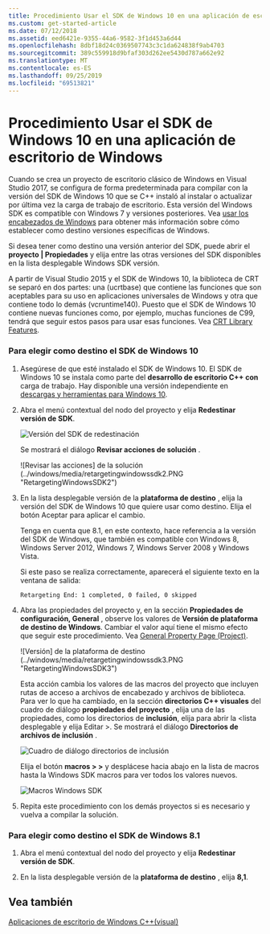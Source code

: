 ```yaml
---
title: Procedimiento Usar el SDK de Windows 10 en una aplicación de escritorio de Windows
ms.custom: get-started-article
ms.date: 07/12/2018
ms.assetid: eed6421e-9355-44a6-9582-3f1d453a6d44
ms.openlocfilehash: 8dbf18d24c0369507743c3c1da624838f9ab4703
ms.sourcegitcommit: 389c559918d9bfaf303d262ee5430d787a662e92
ms.translationtype: MT
ms.contentlocale: es-ES
ms.lasthandoff: 09/25/2019
ms.locfileid: "69513821"
---
```

# <a name="how-to-use-the-windows-10-sdk-in-a-windows-desktop-application"></a>Procedimiento Usar el SDK de Windows 10 en una aplicación de escritorio de Windows

Cuando se crea un proyecto de escritorio clásico de Windows en Visual Studio 2017, se configura de forma predeterminada para compilar con la versión del SDK de Windows 10 que se C++ instaló al instalar o actualizar por última vez la carga de trabajo de escritorio. Esta versión del Windows SDK es compatible con Windows 7 y versiones posteriores. Vea [usar los encabezados de Windows](/windows/win32/WinProg/using-the-windows-headers) para obtener más información sobre cómo establecer como destino versiones específicas de Windows.

Si desea tener como destino una versión anterior del SDK, puede abrir el **proyecto | Propiedades** y elija entre las otras versiones del SDK disponibles en la lista desplegable Windows SDK versión.

A partir de Visual Studio 2015 y el SDK de Windows 10, la biblioteca de CRT se separó en dos partes: una (ucrtbase) que contiene las funciones que son aceptables para su uso en aplicaciones universales de Windows y otra que contiene todo lo demás (vcruntime140). Puesto que el SDK de Windows 10 contiene nuevas funciones como, por ejemplo, muchas funciones de C99, tendrá que seguir estos pasos para usar esas funciones. Vea [CRT Library Features](../c-runtime-library/crt-library-features.md).

### <a name="to-target-the-windows-10-sdk"></a>Para elegir como destino el SDK de Windows 10

1. Asegúrese de que esté instalado el SDK de Windows 10. El SDK de Windows 10 se instala como parte del **desarrollo de escritorio C++ con** carga de trabajo. Hay disponible una versión independiente en [descargas y herramientas para Windows 10](https://developer.microsoft.com/windows/downloads).

2. Abra el menú contextual del nodo del proyecto y elija **Redestinar versión de SDK**.

   ![Versión del SDK de redestinación](../windows/media/retargetingwindowssdk1.PNG "RetargetingWindowsSDK1")

   Se mostrará el diálogo **Revisar acciones de solución** .

   ![Revisar las acciones] de la solución (../windows/media/retargetingwindowssdk2.PNG "RetargetingWindowsSDK2")

3. En la lista desplegable versión de la **plataforma de destino** , elija la versión del SDK de Windows 10 que quiere usar como destino. Elija el botón Aceptar para aplicar el cambio.

   Tenga en cuenta que 8.1, en este contexto, hace referencia a la versión del SDK de Windows, que también es compatible con Windows 8, Windows Server 2012, Windows 7, Windows Server 2008 y Windows Vista.

   Si este paso se realiza correctamente, aparecerá el siguiente texto en la ventana de salida:

   `Retargeting End: 1 completed, 0 failed, 0 skipped`

4. Abra las propiedades del proyecto y, en la sección **Propiedades de configuración, General** , observe los valores de **Versión de plataforma de destino de Windows**. Cambiar el valor aquí tiene el mismo efecto que seguir este procedimiento. Vea [General Property Page (Project)](../build/reference/general-property-page-project.md).

   ![Versión] de la plataforma de destino (../windows/media/retargetingwindowssdk3.PNG "RetargetingWindowsSDK3")

   Esta acción cambia los valores de las macros del proyecto que incluyen rutas de acceso a archivos de encabezado y archivos de biblioteca. Para ver lo que ha cambiado, en la sección **directorios C++ visuales** del cuadro de diálogo **propiedades del proyecto** , elija una de las propiedades, como los directorios de **inclusión**, elija para abrir la \<lista desplegable y elija Editar >. Se mostrará el diálogo **Directorios de archivos de inclusión** .

   ![Cuadro de diálogo directorios de inclusión](../windows/media/retargetingwindowssdk4.PNG "RetargetingWindowsSDK4")

   Elija el botón **macros > >** y desplácese hacia abajo en la lista de macros hasta la Windows SDK macros para ver todos los valores nuevos.

   ![Macros Windows SDK](../windows/media/retargetingwindowssdk5.PNG "RetargetingWindowsSDK5")

5. Repita este procedimiento con los demás proyectos si es necesario y vuelva a compilar la solución.

### <a name="to-target-the-windows-81-sdk"></a>Para elegir como destino el SDK de Windows 8.1

1. Abra el menú contextual del nodo del proyecto y elija **Redestinar versión de SDK**.

2. En la lista desplegable versión de la **plataforma de destino** , elija **8,1**.

## <a name="see-also"></a>Vea también

[Aplicaciones de escritorio de Windows C++(visual)](../windows/how-to-use-the-windows-10-sdk-in-a-windows-desktop-application.md)
